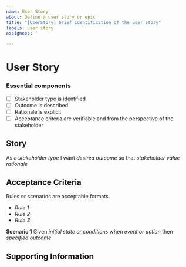 ```yaml
---
name: User Story
about: Define a user story or epic
title: "[UserStory] brief identification of the user story"
labels: user story
assignees: ''

---
```


# User Story
### Essential components
- [ ] Stakeholder type is identified
- [ ] Outcome is described
- [ ] Rationale is explicit
- [ ] Acceptance criteria are verifiable and from the perspective of the stakeholder

## Story
As a  _stakeholder type_
I want  _desired outcome_
so that  _stakeholder value rationale_

## Acceptance Criteria
Rules or scenarios are acceptable formats.

* _Rule 1_
* _Rule 2_
* _Rule 3_

**Scenario 1**
Given  _initial state or conditions_
when  _event or action_
then  _specified outcome_


## Supporting Information
